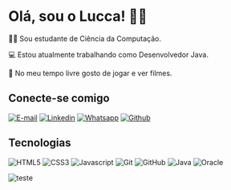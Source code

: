 
# Olá, sou o Lucca! 👨‍💻

 👨‍💻 Sou estudante de Ciência da Computação.

 💻 Estou atualmente trabalhando como Desenvolvedor Java.

 🎥 No meu tempo livre gosto de jogar e ver filmes.

## Conecte-se comigo
[![E-mail](https://img.shields.io/badge/Gmail-D14836?style=for-the-badge&logo=gmail&logoColor=white)](mailto:lbugattilive@gmail.com)
[![Linkedin](https://img.shields.io/badge/-LinkedIn-%230077B5?style=for-the-badge&logo=linkedin&logoColor=white)](https://www.linkedin.com/in/lucca-bugatti/)
[![Whatsapp](https://img.shields.io/badge/whatsapp-25D366?style=for-the-badge&logo=whatsapp&logoColor=white)](https://wa.me/5511931521155)
[![Github](https://img.shields.io/badge/Github-000?style=for-the-badge&logo=github&logoColor=white)](https://github.com/luccabugatti)


## Tecnologias
![HTML5](https://img.shields.io/badge/HTML5-E34F26?style=for-the-badge&logo=html5&logoColor=white)
![CSS3](https://img.shields.io/badge/CSS-1572B6?style=for-the-badge&logo=css3&logoColor=white)
![Javascript](https://img.shields.io/badge/JavaScript-323330?style=for-the-badge&logo=javascript&logoColor=F7DF1E)
![Git](https://img.shields.io/badge/GIT-E44C30?style=for-the-badge&logo=git&logoColor=white) 
![GitHub](https://img.shields.io/badge/GitHub-000?style=for-the-badge&logo=github&logoColor=30A3DC)
![Java](https://img.shields.io/badge/Java-ED8B00?style=for-the-badge&logo=openjdk&logoColor=white)
![Oracle](https://img.shields.io/badge/Oracle-F80000?style=for-the-badge&logo=Oracle&logoColor=white)

![teste](https://github-readme-streak-stats.herokuapp.com/?user=luccabugatti&theme=blue-green&hide_border=false)

